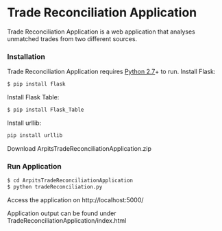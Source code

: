 # Trade Reconciliation Application

Trade Reconciliation Application is a web application that analyses unmatched trades from two different sources. 

### Installation

Trade Reconciliation Application requires [Python 2.7](https://www.python.org/download/releases/2.7/)+ to run.
Install Flask:
```sh
$ pip install flask
```
Install Flask Table:
```sh
$ pip install Flask_Table
```
Install urllib:
```sh
pip install urllib
```
Download ArpitsTradeReconciliationApplication.zip 

### Run Application

```sh
$ cd ArpitsTradeReconciliationApplication
$ python tradeReconciliation.py
```
Access the application on http://localhost:5000/

Application output can be found under TradeReconciliationApplication/index.html
